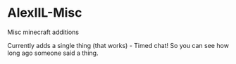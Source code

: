 # AlexIIL-Misc
Misc minecraft additions

Currently adds a single thing (that works) - Timed chat! So you can see how long ago someone said a thing.
